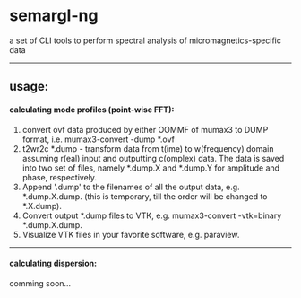 # semargl-ng
a set of CLI tools to perform spectral analysis of micromagnetics-specific data
___

## usage:
#### calculating mode profiles (point-wise FFT):

1. convert ovf data produced by either OOMMF of mumax3 to DUMP format, i.e. mumax3-convert -dump *.ovf
2. t2wr2c *.dump - transform data from t(ime) to w(frequency) domain assuming r(eal) input and outputting c(omplex) data. The data is saved into two set of files, namely *.dump.X and *.dump.Y for amplitude and phase, respectively.
3. Append '.dump' to the filenames of all the output data, e.g. *.dump.X.dump. (this is temporary, till the order will be changed to *.X.dump).
4. Convert output *.dump files to VTK, e.g. mumax3-convert -vtk=binary *.dump.X.dump.
5. Visualize VTK files in your favorite software, e.g. paraview.

___
#### calculating dispersion:

comming soon...
